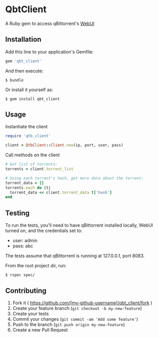 # QbtClient

A Ruby gem to access qBittorrent's [WebUI](https://github.com/qbittorrent/qBittorrent/wiki/WebUI-API-Documentation)

## Installation

Add this line to your application's Gemfile:

```ruby
gem 'qbt_client'
```

And then execute:

    $ bundle

Or install it yourself as:

    $ gem install qbt_client

## Usage

Instantiate the client

```ruby
require 'qtb_client'

client = QtbClient::Client.new(ip, port, user, pass)
```

Call methods on the client

```ruby
# Get list of torrents:
torrents = client.torrent_list

# Using each torrent's hash, get more data about the torrent:
torrent_data = []
torrents.each do |t|
  torrent_data << client.torrent_data t['hash']
end
```

## Testing

To run the tests, you'll need to have qBittorrent installed locally, WebUI
turned on, and the credentials set to:

- user: admin
- pass: abc

The tests assume that qBittorrent is running at 127.0.0.1, port 8083.

From the root project dir, run:

    $ rspec spec/

## Contributing

1. Fork it ( https://github.com/[my-github-username]/qbt_client/fork )
2. Create your feature branch (`git checkout -b my-new-feature`)
3. Create your tests
4. Commit your changes (`git commit -am 'Add some feature'`)
5. Push to the branch (`git push origin my-new-feature`)
6. Create a new Pull Request

